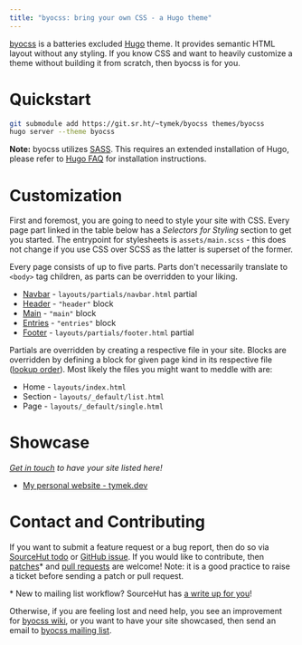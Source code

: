 ```yaml
---
title: "byocss: bring your own CSS - a Hugo theme"
---
```


[byocss](https://sr.ht/~tymek/byocss) is a batteries excluded [Hugo](https://gohugo.io) theme.
It provides semantic HTML layout without any styling.
If you know CSS and want to heavily customize a theme without building it from scratch, then byocss is for you.

# Quickstart
```sh
git submodule add https://git.sr.ht/~tymek/byocss themes/byocss
hugo server --theme byocss
```

<div class="alert alert-warning">
<strong>Note:</strong> byocss utilizes <a href="https://sass-lang.com/">SASS</a>.
This requires an extended installation of Hugo, please refer to <a href="https://gohugo.io/troubleshooting/faq/#i-get--this-feature-is-not-available-in-your-current-hugo-version">Hugo FAQ</a> for installation instructions.
</div>

# Customization
First and foremost, you are going to need to style your site with CSS.
Every page part linked in the table below has a _Selectors for Styling_ section to get you started.
The entrypoint for stylesheets is `assets/main.scss` - this does not change if you use CSS over SCSS as the latter is superset of the former.

Every page consists of up to five parts.
Parts don't necessarily translate to `<body>` tag children, as parts can be overridden to your liking.

- [Navbar](navbar.md) - `layouts/partials/navbar.html` partial
- [Header](header.md) - `"header"` block
- [Main](main.md) - `"main"` block
- [Entries](entries.md) - `"entries"` block
- [Footer](footer.md) - `layouts/partials/footer.html` partial

Partials are overridden by creating a respective file in your site.
Blocks are overridden by defining a block for given page kind in its respective file ([lookup order](https://gohugo.io/templates/lookup-order/)).
Most likely the files you might want to meddle with are:

- Home - `layouts/index.html`
- Section - `layouts/_default/list.html`
- Page - `layouts/_default/single.html`

# Showcase
_[Get in touch](#contact-and-contributing) to have your site listed here!_

- [My personal website - tymek.dev](https://tymek.dev)

# Contact and Contributing
If you want to submit a feature request or a bug report, then do so via [SourceHut todo](https://todo.sr.ht/~tymek/byocss) or [GitHub issue](https://github.com/TymekDev/byocss/issues).
If you would like to contribute, then [patches](https://lists.sr.ht/~tymek/byocss)\* and [pull requests](https://github.com/TymekDev/byocss/pulls) are welcome! 
Note: it is a good practice to raise a ticket before sending a patch or pull request.

\* New to mailing list workflow? SourceHut has [a write up for you](https://man.sr.ht/lists.sr.ht/#new-to-mailing-lists)!

Otherwise, if you are feeling lost and need help, you see an improvement for [byocss wiki](https://man.sr.ht/~tymek/byocss/), or you want to have your site showcased, then send an email to [byocss mailing list](https://lists.sr.ht/~tymek/byocss).
